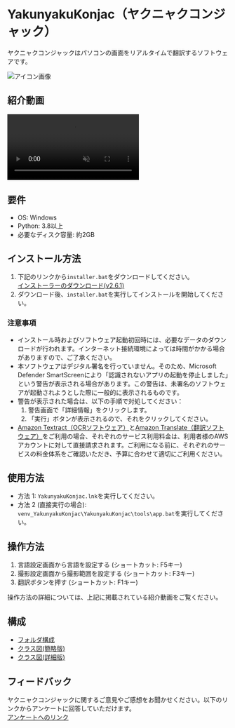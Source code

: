 # YakunyakuKonjac（ヤクニャクコンジャック）
ヤクニャクコンジャックはパソコンの画面をリアルタイムで翻訳するソフトウェアです。

![アイコン画像](https://github.com/k4r44g3/YakunyakuKonjac/assets/127704026/9e3e66ed-6701-4e31-b6ff-449135f3e2b2)

## 紹介動画
<div><video controls src="https://github.com/k4r44g3/YakunyakuKonjac/assets/127704026/ff2e4662-ba88-45be-9bed-660f2608f75e" muted="false"></video></div>

## 要件
- OS: Windows
- Python: 3.8以上
- 必要なディスク容量: 約2GB

## インストール方法
1. 下記のリンクから`installer.bat`をダウンロードしてください。<br>
[インストーラーのダウンロード(v2.6.1)](https://github.com/k4r44g3/YakunyakuKonjac/releases/download/v2.6.1/v2.6.1_installer.bat)
2. ダウンロード後、`installer.bat`を実行してインストールを開始してください。

### 注意事項
- インストール時およびソフトウェア起動初回時には、必要なデータのダウンロードが行われます。インターネット接続環境によっては時間がかかる場合がありますので、ご了承ください。
- 本ソフトウェアはデジタル署名を行っていません。そのため、Microsoft Defender SmartScreenにより「認識されないアプリの起動を停止しました」という警告が表示される場合があります。この警告は、未署名のソフトウェアが起動されようとした際に一般的に表示されるものです。
- 警告が表示された場合は、以下の手順で対処してください：
  1. 警告画面で「詳細情報」をクリックします。
  2. 「実行」ボタンが表示されるので、それをクリックしてください。
- [Amazon Textract（OCRソフトウェア）](https://aws.amazon.com/jp/textract/pricing/)と[Amazon Translate（翻訳ソフトウェア）](https://aws.amazon.com/jp/translate/pricing/)をご利用の場合、それぞれのサービス利用料金は、利用者様のAWSアカウントに対して直接請求されます。ご利用になる前に、それぞれのサービスの料金体系をご確認いただき、予算に合わせて適切にご利用ください。

## 使用方法
- 方法 1:
  `YakunyakuKonjac.lnk`を実行してください。
- 方法 2 (直接実行の場合):
  `venv_YakunyakuKonjac\YakunyakuKonjac\tools\app.bat`を実行してください。

## 操作方法
  1. 言語設定画面から言語を設定する (ショートカット: F5キー)
  2. 撮影設定画面から撮影範囲を設定する (ショートカット: F3キー)
  3. 翻訳ボタンを押す (ショートカット: F1キー)

  操作方法の詳細については、上記に掲載されている紹介動画をご覧ください。

## 構成
- [フォルダ構成](https://raw.githubusercontent.com/k4r44g3/YakunyakuKonjac/main/document/directory_tree.txt)
- [クラス図(簡略版)](https://github.com/k4r44g3/YakunyakuKonjac/assets/127704026/b8c64d6c-0fdd-49b3-9f89-b5366e421151)
- [クラス図(詳細版)](https://github.com/k4r44g3/YakunyakuKonjac/assets/127704026/f1d354f3-463e-4777-9041-ebcfa1e5a684)

## フィードバック
ヤクニャクコンジャックに関するご意見やご感想をお聞かせください。以下のリンクからアンケートに回答していただけます。<br>
[アンケートへのリンク](https://docs.google.com/forms/d/1g919qTV0lA9UiCXk3kzTjdvHwbfZypD55XXwBMhORsY/edit)
